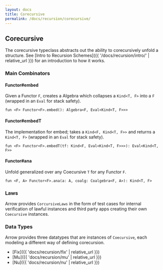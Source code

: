 ```yaml
---
layout: docs
title: Corecursive
permalink: /docs/recursion/corecursive/
---
```


## Corecursive

The corecursive typeclass abstracts out the ability to corecursively unfold a structure.
See [Intro to Recursion Schemes]({{ '/docs/recursion/intro/' | relative_url }}) for
an introduction to how it works.

### Main Combinators

#### Functor<F>#embed

Given a Functor `F`, creates a Algebra which collapses a `Kind<T, F>` into a `F`
(wrapped in an `Eval` for stack safety).

`fun <F> Functor<F>.embed(): Algebra<F, Eval<Kind<T, F>>>`

#### Functor<F>#embedT

The implementation for embed; takes a `Kind<F, Kind<T, F>>` and returns a `Kind<T, F>`
(wrapped in an `Eval` for stack safety).

`fun <F> Functor<F>.embedT(tf: Kind<F, Eval<Kind<T, F>>>): Eval<Kind<T, F>>`

#### Functor<F>#ana

Unfold generalized over any Coecursive `T` for any Functor `F`.

`fun <F, A> Functor<F>.ana(a: A, coalg: Coalgebra<F, A>): Kind<T, F>`

### Laws

Arrow provides `CorcursiveLaws` in the form of test cases for internal verification of 
lawful instances and third party apps creating their own `Coecursive` instances.

### Data Types

Arrow provides three datatypes that are instances of `Coecursive`, each modeling a
different way of defining corecursion.

- [Fix]({{ 'docs/recursion/fix' | relative_url }})
- [Mu]({{ 'docs/recursion/mu' | relative_url }})
- [Nu]({{ 'docs/recursion/nu' | relative_url }})
